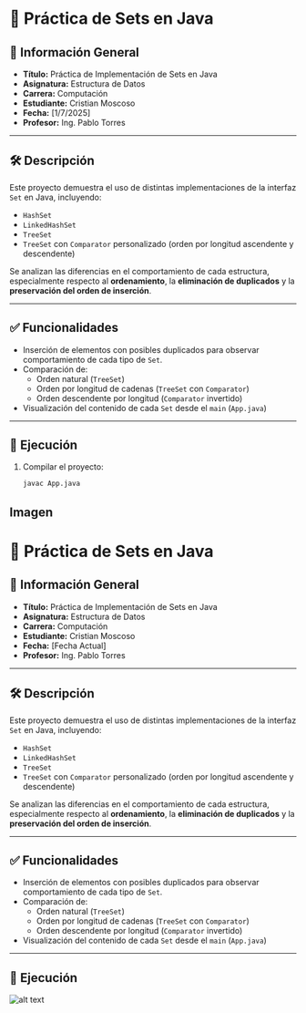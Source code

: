 # 🌳 Práctica de Sets en Java

## 📌 Información General

- **Título:** Práctica de Implementación de Sets en Java  
- **Asignatura:** Estructura de Datos  
- **Carrera:** Computación  
- **Estudiante:** Cristian Moscoso  
- **Fecha:** [1/7/2025]  
- **Profesor:** Ing. Pablo Torres  

---

## 🛠️ Descripción

Este proyecto demuestra el uso de distintas implementaciones de la interfaz `Set` en Java, incluyendo:

- `HashSet`
- `LinkedHashSet`
- `TreeSet`
- `TreeSet` con `Comparator` personalizado (orden por longitud ascendente y descendente)

Se analizan las diferencias en el comportamiento de cada estructura, especialmente respecto al **ordenamiento**, la **eliminación de duplicados** y la **preservación del orden de inserción**.

---

## ✅ Funcionalidades

- Inserción de elementos con posibles duplicados para observar comportamiento de cada tipo de `Set`.
- Comparación de:
  - Orden natural (`TreeSet`)
  - Orden por longitud de cadenas (`TreeSet` con `Comparator`)
  - Orden descendente por longitud (`Comparator` invertido)
- Visualización del contenido de cada `Set` desde el `main` (`App.java`)

---

## 🚀 Ejecución

1. Compilar el proyecto:
   ```bash
   javac App.java

## Imagen
# 🌳 Práctica de Sets en Java

## 📌 Información General

- **Título:** Práctica de Implementación de Sets en Java  
- **Asignatura:** Estructura de Datos  
- **Carrera:** Computación  
- **Estudiante:** Cristian Moscoso  
- **Fecha:** [Fecha Actual]  
- **Profesor:** Ing. Pablo Torres  

---

## 🛠️ Descripción

Este proyecto demuestra el uso de distintas implementaciones de la interfaz `Set` en Java, incluyendo:

- `HashSet`
- `LinkedHashSet`
- `TreeSet`
- `TreeSet` con `Comparator` personalizado (orden por longitud ascendente y descendente)

Se analizan las diferencias en el comportamiento de cada estructura, especialmente respecto al **ordenamiento**, la **eliminación de duplicados** y la **preservación del orden de inserción**.

---

## ✅ Funcionalidades

- Inserción de elementos con posibles duplicados para observar comportamiento de cada tipo de `Set`.
- Comparación de:
  - Orden natural (`TreeSet`)
  - Orden por longitud de cadenas (`TreeSet` con `Comparator`)
  - Orden descendente por longitud (`Comparator` invertido)
- Visualización del contenido de cada `Set` desde el `main` (`App.java`)

---

## 🚀 Ejecución
![alt text](image.png)